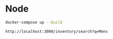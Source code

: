 # Node

```sh
docker-compose up --build
```

```sh
http://localhost:3000/inventory/search?q=Mens
```
